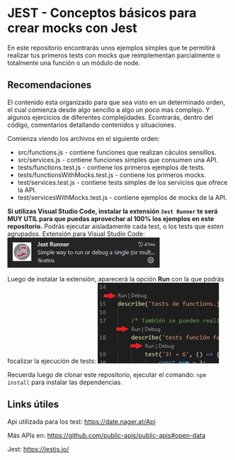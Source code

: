 # JEST - Conceptos básicos para crear mocks con Jest

En este repositorio encontrarás unos ejemplos simples que te permitirá realizar tus primeros tests con mocks que reimplementan parcialmente o totalmente una función o un módulo de node.

## Recomendaciones
El contenido esta organizado para que sea visto en un determinado orden, el cual comienza desde algo sencillo a algo un poco mas complejo. Y algunos ejercicios de diferentes complejidades. Econtrarás, dentro del código, comentarios detallando contenidos y situaciones.

Comienza viendo los archivos en el siguiente orden:
  * src/functions.js - contiene funciones que realizan cáculos sensillos.
  * src/services.js - contiene funciones simples que consumen una API.
  * tests/functions.test.js - contiene los primeros ejemplos de tests.
  * tests/functionsWithMocks.test.js - contiene los primeros mocks.
  * test/services.test.js - contiene tests simples de los servicios que ofrece la API.
  * test/servicesWithMocks.test.js - contiene ejemplos de mocks de la API.

**Si utilizas Visual Studio Code, instalar la extensión ``` Jest Runner ``` te será MUY UTIL para que puedas aprovechar al 100% los ejemplos en este repositorio.** Podrás ejecutar aisladamente cada test, o los tests que esten agrupados.
Extensión para Visual Studio Code:
![image](https://github.com/marcegdv/demo-jest/blob/master/jestRunnerExtension.jpg?raw=true)

Luego de instalar la extensiòn, aparecerá la opción **Run** con la que podrás focalizar la ejecución de tests:
![image](https://raw.githubusercontent.com/marcegdv/demo-jest/master/jestRunnerRunOption.jpg)

Recuerda luego de clonar este repositorio, ejecutar el comando: ``` npm install ``` para instalar las dependencias.

## Links útiles
Api utilizada para los test: https://date.nager.at/Api

Más APIs en: https://github.com/public-apis/public-apis#open-data

Jest: https://jestjs.io/
